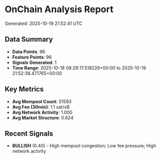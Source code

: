# OnChain Analysis Report
Generated: 2025-10-19 21:52:41 UTC

## Data Summary
- **Data Points**: 96
- **Feature Points**: 96
- **Signals Generated**: 1
- **Time Range**: 2025-10-18 08:28:17.519226+00:00 to 2025-10-19 21:52:38.471765+00:00

## Key Metrics
- **Avg Mempool Count**: 51593
- **Avg Fee (30min)**: 1.1 sat/vB
- **Avg Network Activity**: 1.000
- **Avg Market Structure**: 0.624

## Recent Signals
- **BULLISH** (0.40) - High mempool congestion; Low fee pressure; High network activity
